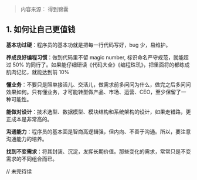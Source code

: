 

> 内容来源： 得到锦囊

## 1. 如何让自己更值钱

**基本功过硬**：程序员的基本功就是把每一行代码写好，bug 少，易维护。<br>

**养成良好编程习惯**：做到代码里不留 magic number, 标识命名严守规范，就能超过 50% 的同行了。如果能仔细研读《代码大全》《编程珠玑》，把里面将的都练成肌肉记忆，就能达到前 10%

**懂业务**：不要只是照单接活儿、交活儿，做需求前多问问为什么，做完之后多问问效果如何。只有懂业务，才可能转型做产品、市场、运营、CEO，至少保留了一种可能性。

**能做对设计**：技术选型、数据模型、模块结构和系统架构的设计，如果走错路，更正成本是非常高的。

**沟通能力**：程序员的基本面是智商高逻辑强，但内向、不善于沟通。所以，要注意沟通能力的培养。

**找到不变需求**：将其封装、沉淀，发挥长期价值。那些变化的需求，常常只是不变需求的不同组合而已。

// 未完待续